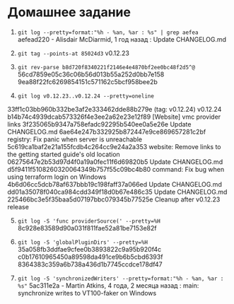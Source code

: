 # Домашнее задание
1. ```git log --pretty=format:"%h - %an, %ar : %s" | grep aefea```
aefead220 - Alisdair McDiarmid, 1 год назад : Update CHANGELOG.md
2. ```git tag --points-at 85024d3``` v0.12.23
3. ```git rev-parse b8d720f8340221f2146e4e4870bf2ee0bc48f2d5^@```
56cd7859e05c36c06b56d013b55a252d0bb7e158
9ea88f22fc6269854151c571162c5bcf958bee2b

4. ````git log v0.12.23..v0.12.24 --pretty=oneline````

33ff1c03bb960b332be3af2e333462dde88b279e (tag: v0.12.24) v0.12.24
b14b74c4939dcab573326f4e3ee2a62e23e12f89 [Website] vmc provider links
3f235065b9347a758efadc92295b540ee0a5e26e Update CHANGELOG.md
6ae64e247b332925b872447e9ce869657281c2bf registry: Fix panic when server is unreachable
5c619ca1baf2e21a155fcdb4c264cc9e24a2a353 website: Remove links to the getting started guide's old location
06275647e2b53d97d4f0a19a0fec11f6d69820b5 Update CHANGELOG.md
d5f9411f5108260320064349b757f55c09bc4b80 command: Fix bug when using terraform login on Windows
4b6d06cc5dcb78af637bbb19c198faff37a066ed Update CHANGELOG.md
dd01a35078f040ca984cdd349f18d0b67e486c35 Update CHANGELOG.md
225466bc3e5f35baa5d07197bbc079345b77525e Cleanup after v0.12.23 release

5. ```git log -S 'func providerSource(' --pretty=%H```
8c928e83589d90a031f811fae52a81be7153e82f
6. ```git log -S 'globalPluginDirs' --pretty=%H```
35a058fb3ddfae9cfee0b3893822c9a95b920f4c
c0b17610965450a89598da491ce9b6b5cbd6393f
8364383c359a6b738a436d1b7745ccdce178df47
   
7. ```git log -S 'synchronizedWriters' --pretty=format:"%h - %an, %ar : %s"```
5ac311e2a - Martin Atkins, 4 года, 2 месяца назад : main: synchronize writes to VT100-faker on Windows

